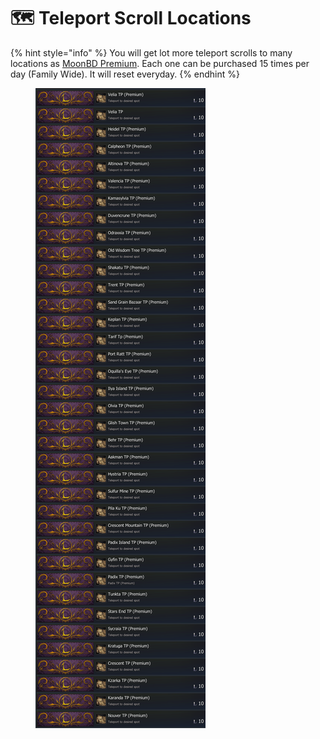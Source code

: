 # 🗺 Teleport Scroll Locations

{% hint style="info" %}
You will get lot more teleport scrolls to many locations as [MoonBD Premium](../about/informations/moonbd-premium.md). Each one can be purchased 15 times per day (Family Wide). It will reset everyday.
{% endhint %}

<figure><img src="../.gitbook/assets/00.png" alt=""><figcaption></figcaption></figure>
